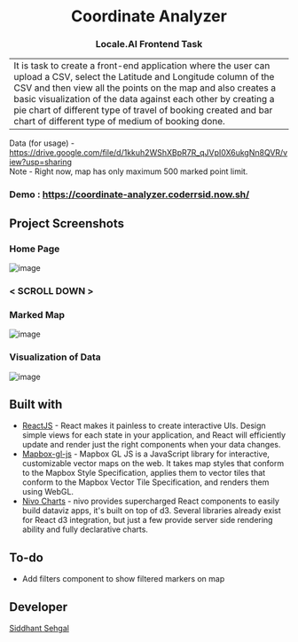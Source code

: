 <h1 align="center"> Coordinate Analyzer </h1>
<h3 align="center"><b> Locale.AI Frontend Task </b></h3> 
<p align="center">
</p>

<table>
	<tr>
		<td>
			It is task to create a front-end application where the user can upload a CSV, select the Latitude and Longitude column of the CSV and then view all the points on the map and also creates a basic visualization of the data against each other by creating a pie chart of different type of travel of booking created and bar chart of different type of medium of booking done.
		</td>
	</tr>
</table>

Data (for usage) - https://drive.google.com/file/d/1kkuh2WShXBpR7R_qJVpI0X6ukgNn8QVR/view?usp=sharing <br>
Note - Right now, map has only maximum 500 marked point limit. 

### Demo : https://coordinate-analyzer.coderrsid.now.sh/
## Project Screenshots

### Home Page

![image](https://user-images.githubusercontent.com/35633575/80803657-9eafc800-8bd0-11ea-8695-99c1b96db00d.png)

### < SCROLL DOWN >

### Marked Map

![image](https://user-images.githubusercontent.com/35633575/80803743-da4a9200-8bd0-11ea-95f0-93876ebc28fa.png)

### Visualization of Data

![image](https://user-images.githubusercontent.com/35633575/80803765-e6ceea80-8bd0-11ea-9b72-58393ed30027.png)


## Built with

- [ReactJS](https://reactjs.org/) - React makes it painless to create interactive UIs. Design simple views for each state in your application, and React will efficiently update and render just the right components when your data changes.
- [Mapbox-gl-js](https://github.com/mapbox/mapbox-gl-js) - Mapbox GL JS is a JavaScript library for interactive, customizable vector maps on the web. It takes map styles that conform to the Mapbox Style Specification, applies them to vector tiles that conform to the Mapbox Vector Tile Specification, and renders them using WebGL.
- [Nivo Charts](https://github.com/plouc/nivo) - nivo provides supercharged React components to easily build dataviz apps, it's built on top of d3. Several libraries already exist for React d3 integration, but just a few provide server side rendering ability and fully declarative charts.

## To-do

- Add filters component to show filtered markers on map

## Developer

[Siddhant Sehgal](https://github.com/coderrsid)
